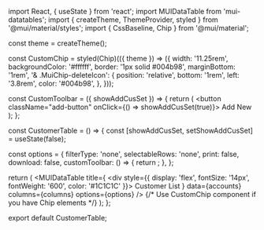 import React, { useState } from 'react';
import MUIDataTable from 'mui-datatables';
import { createTheme, ThemeProvider, styled } from '@mui/material/styles';
import { CssBaseline, Chip } from '@mui/material';

const theme = createTheme();

const CustomChip = styled(Chip)(({ theme }) => ({
  width: '11.25rem',
  backgroundColor: '#ffffff',
  border: '1px solid #004b98',
  marginBottom: '1rem',
  '& .MuiChip-deleteIcon': {
    position: 'relative',
    bottom: '1rem',
    left: '3.8rem',
    color: '#004b98',
  },
}));

const CustomToolbar = ({ showAddCusSet }) => {
  return (
    <button className="add-button" onClick={() => showAddCusSet(true)}>
      Add New
    </button>
  );
};

const CustomerTable = () => {
  const [showAddCusSet, setShowAddCusSet] = useState(false);

  const options = {
    filterType: 'none',
    selectableRows: 'none',
    print: false,
    download: false,
    customToolbar: () => {
      return <CustomToolbar showAddCusSet={setShowAddCusSet} />;
    },
  };

  return (
    <ThemeProvider theme={theme}>
      <CssBaseline />
      <MUIDataTable
        title={
          <div style={{ display: 'flex', fontSize: '14px', fontWeight: '600', color: '#1C1C1C' }}>
            Customer List
          </div>
        }
        data={accounts}
        columns={columns}
        options={options}
      />
      {/* Use CustomChip component if you have Chip elements */}
    </ThemeProvider>
  );
};

export default CustomerTable;
